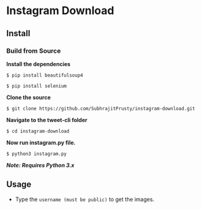 # Instagram Download


## Install

### Build from Source

**Install the dependencies**

`$ pip install beautifulsoup4`

`$ pip install selenium`

**Clone the source**

`$ git clone https://github.com/SubhrajitPrusty/instagram-download.git`

**Navigate to the tweet-cli folder**

`$ cd instagram-download`

**Now run instagram.py file.**

`$ python3 instagram.py`


**_Note: Requires Python 3.x_**

## Usage

* Type the `username (must be public)` to get the images.
